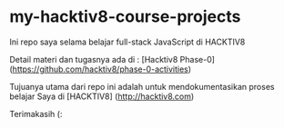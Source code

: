 # my-hacktiv8-course-projects
Ini repo saya selama belajar full-stack JavaScript di HACKTIV8

Detail materi dan tugasnya ada di : [Hacktiv8 Phase-0] (https://github.com/hacktiv8/phase-0-activities)

Tujuanya utama dari repo ini adalah untuk mendokumentasikan proses belajar Saya di [HACKTIV8] (http://hacktiv8.com)

Terimakasih (:

